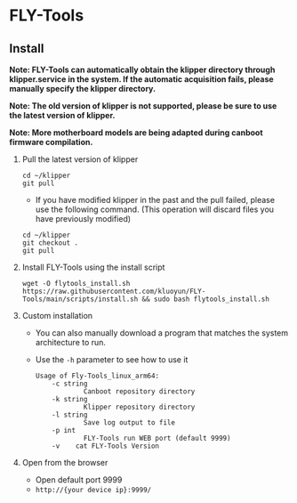 # FLY-Tools

## Install

**Note: FLY-Tools can automatically obtain the klipper directory through klipper.service in the system. If the automatic acquisition fails, please manually specify the klipper directory.**

**Note: The old version of klipper is not supported, please be sure to use the latest version of klipper.**

**Note: More motherboard models are being adapted during canboot firmware compilation.**

1. Pull the latest version of klipper

    ```
    cd ~/klipper
    git pull
    ```
    
    * If you have modified klipper in the past and the pull failed, please use the following command. (This operation will discard files you have previously modified)
  
    ```
    cd ~/klipper
    git checkout .
    git pull
    ```
      
2. Install FLY-Tools using the install script

    ```
    wget -O flytools_install.sh https://raw.githubusercontent.com/kluoyun/FLY-Tools/main/scripts/install.sh && sudo bash flytools_install.sh
    ```

      
3. Custom installation

    * You can also manually download a program that matches the system architecture to run.
    * Use the `-h` parameter to see how to use it

        ```
        Usage of Fly-Tools_linux_arm64:
            -c string
                    Canboot repository directory
            -k string
                    Klipper repository directory
            -l string
                    Save log output to file
            -p int
                    FLY-Tools run WEB port (default 9999)
            -v    cat FLY-Tools Version
        ```

4. Open from the browser

    * Open default port 9999
    * `http://{your device ip}:9999/`
